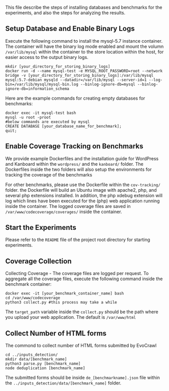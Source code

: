 This file describe the steps of installing databases and benchmarks for the experiments, and also the steps for analyzing the results.
## Setup Database and Enable Binary Logs ##
Execute the following command to install the mysql-5.7 instance container. The container will have the binary log mode enabled and mount the volumn `/var/lib/mysql` within the container to the store location within the host, for easier access to the output binary logs.
```
mkdir [your_directory_for_storing_binary_logs]
docker run -d --name mysql-test -e MYSQL_ROOT_PASSWORD=root --network bridge -v [your_directory_for_storing_binary_logs]:/var/lib/mysql mysql:5.7-debian mysqld --datadir=/var/lib/mysql --server-id=1 --log-bin=/var/lib/mysql/mysql-bin.log --binlog-ignore-db=mysql --binlog-ignore-db=information_schema
```

Here are the example commands for creating empty databases for benchmarks:

```
docker exec -it mysql-test bash
mysql -u root -proot
#below commands are executed by mysql
CREATE DATABASE [your_database_name_for_benchmark];
quit;
```

## Enable Coverage Tracking on Benchmarks ##
We provide example Dockerfiles and the installation guide for WordPress and Kanboard within the `wordpress/` and the `kanboard/` folder. The Dockerfiles inside the two folders will also setup the environments for tracking the coverage of the benchmarks

For other benchmarks, please use the Dockerfile within the `cov-tracking/` folder. the Dockerfile will build an Ubuntu image with apache2, php, and several php extensions installed. In addition, the php xdebug extension will log which lines have been executed for the (php) web application running inside the container. The logged coverage files are saved in `/var/www/codecoverage/coverages/` inside the container. 

## Start the Experiments ##
Please refer to the `README` file of the project root directory for starting experiments.

## Coverage Collection ##
Collecting Coverage - The coverage files are logged per request. To aggregate all the coverage files, execute the following command inside the benchmark container:
```
docker exec -it [your_benchmark_container_name] bash
cd /var/www/codecoverage
python3 collect.py #this process may take a while
``` 

The `target_path` variable inside the `collect.py` should be the path where you upload your web application. The default is `/var/www/html`
## Collect Number of HTML forms ##
The commond to collect number of HTML forms submitted by EvoCrawl
```
cd ../inputs_detection/
mkdir data/[benchmark_name]
python3 parse.py [benchmark_name]
node deduplication [benchmark_name]
```

The submitted forms should be inside `de_[benchmarkname].json` file within the `../inputs_detection/data/[benchmark_name]` folder.